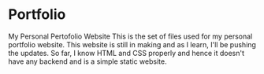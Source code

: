 # Portfolio
My Personal Pertofolio Website
This is the set of files used for my personal portfolio website.
This website is still in making and as I learn, I'll be pushing the updates.
So far, I know HTML and CSS properly and hence it doesn't have any backend and is a simple static website.
